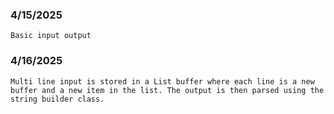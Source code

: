 ### 4/15/2025

    Basic input output

### 4/16/2025

    Multi line input is stored in a List buffer where each line is a new buffer and a new item in the list. The output is then parsed using the string builder class.
